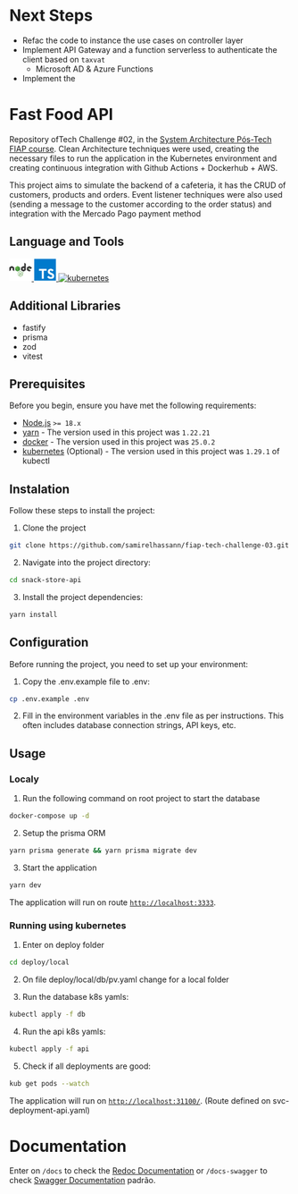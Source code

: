 # Next Steps

- Refac the code to instance the use cases on controller layer
- Implement API Gateway and a function serverless to authenticate the client based on `taxvat`
  - Microsoft AD & Azure Functions
- Implement the 


# Fast Food API

Repository ofTech Challenge #02, in the [System Architecture Pós-Tech FIAP course](https://postech.fiap.com.br/). Clean Architecture techniques were used, creating the necessary files to run the application in the Kubernetes environment and creating continuous integration with Github Actions + Dockerhub + AWS.

This project aims to simulate the backend of a cafeteria, it has the CRUD of customers, products and orders. Event listener techniques were also used (sending a message to the customer according to the order status) and integration with the Mercado Pago payment method

## Language and Tools

<p align="left"> <a href="https://nodejs.org" target="_blank" rel="noreferrer"> <img src="https://raw.githubusercontent.com/devicons/devicon/master/icons/nodejs/nodejs-original-wordmark.svg" alt="nodejs" width="40" height="40"/> </a><a href="https://www.typescriptlang.org/" target="_blank" rel="noreferrer"> <img src="https://raw.githubusercontent.com/devicons/devicon/master/icons/typescript/typescript-original.svg" alt="typescript" width="40" height="40"/> </a> <a href="https://kubernetes.io" target="_blank" rel="noreferrer"> <img src="https://www.vectorlogo.zone/logos/kubernetes/kubernetes-icon.svg" alt="kubernetes" width="40" height="40"/> </a></p>

## Additional Libraries

- fastify
- prisma
- zod
- vitest

## Prerequisites

Before you begin, ensure you have met the following requirements:
- [Node.js](https://nodejs.org/en) `>= 18.x`
- [yarn](https://yarnpkg.com/) - The version used in this project was `1.22.21`
- [docker](https://www.docker.com/) - The version used in this project was `25.0.2`
- [kubernetes](https://www.docker.com/) (Optional) - The version used in this project was `1.29.1` of kubectl


## Instalation

Follow these steps to install the project:

1. Clone the project
```bash
git clone https://github.com/samirelhassann/fiap-tech-challenge-03.git
```

2. Navigate into the project directory:
```bash
cd snack-store-api
```

3. Install the project dependencies:
```bash
yarn install
```

## Configuration

Before running the project, you need to set up your environment:

1. Copy the .env.example file to .env:
```bash
cp .env.example .env
```

2. Fill in the environment variables in the .env file as per instructions. This often includes database connection strings, API keys, etc.


## Usage

### Localy

1. Run the following command on root project to start the database
```bash
docker-compose up -d
```

2. Setup the prisma ORM
```bash
yarn prisma generate && yarn prisma migrate dev
```

3. Start the application
```bash
yarn dev
```

The application will run on route [`http://localhost:3333`](http://localhost:3333).

### Running using kubernetes

1. Enter on deploy folder
```bash
cd deploy/local
```

2. On file deploy/local/db/pv.yaml change for a local folder

3. Run the database k8s yamls:
```bash
kubectl apply -f db
```

4. Run the api k8s yamls:
```bash
kubectl apply -f api
```

5. Check if all deployments are good:
```bash
kub get pods --watch
```

The application will run on [`http://localhost:31100/`](http://localhost:31100/). (Route defined on svc-deployment-api.yaml)


# Documentation

Enter on `/docs` to check the [Redoc Documentation](https://github.com/Redocly/redoc) or `/docs-swagger` to check [Swagger Documentation](swagger.io) padrão.
